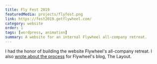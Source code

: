 ```yaml
---
title: Fly Fest 2019
featuredMedia: projects/flyfest.png
link: https://fest2019.getflywheel.com/
category: website
order: 1
tags: [wordpress, animation]
summary: A website for an internal Flywheel all-company retreat.
---
```


I had the honor of building the website Flywheel's all-company retreat. I also [wrote about the process](https://getflywheel.com/layout/leveling-up-flywheels-retreat-website/) for Flywheel's blog, The Layout.
